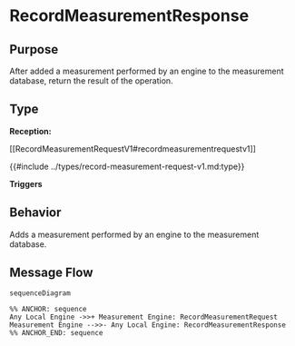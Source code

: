 <div class="message">

# RecordMeasurementResponse

## Purpose

<!-- ANCHOR: purpose -->
After added a measurement performed by an engine to the measurement database, return the result of the operation. 
<!-- ANCHOR_END: purpose -->

## Type

<!-- ANCHOR: type -->
**Reception:**

[[RecordMeasurementRequestV1#recordmeasurementrequestv1]]

{{#include ../types/record-measurement-request-v1.md:type}}

**Triggers**


<!-- ANCHOR_END: type -->

## Behavior

<!-- ANCHOR: behavior -->
Adds a measurement performed by an engine to the measurement database.
<!-- ANCHOR_END: behavior -->


## Message Flow

<!-- ANCHOR: messages -->
```mermaid
sequenceDiagram

%% ANCHOR: sequence
Any Local Engine ->>+ Measurement Engine: RecordMeasurementRequest
Measurement Engine -->>- Any Local Engine: RecordMeasurementResponse
%% ANCHOR_END: sequence
```

<!-- ANCHOR_END: messages -->

</div>